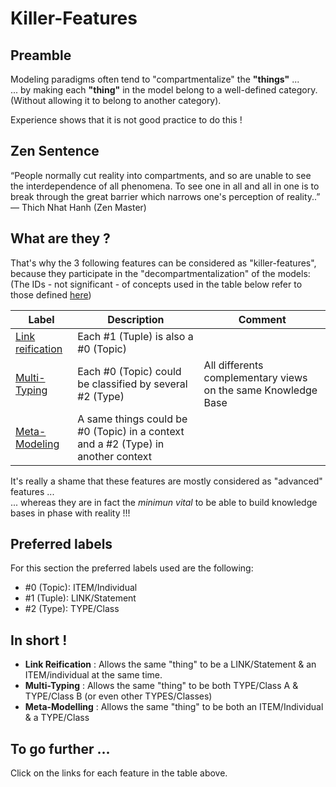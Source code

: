 Killer-Features
==

Preamble
-
Modeling paradigms often tend to "compartmentalize" the __"things"__ ...   
... by making each __"thing"__ in the model belong to a well-defined category.   
(Without allowing it to belong to another category).  

Experience shows that it is not good practice to do this !

Zen Sentence
-
“People normally cut reality into compartments, and so are unable to see the interdependence of all phenomena. To see one in all and all in one is to break through the great barrier which narrows one's perception of reality..” ― Thich Nhat Hanh (Zen Master)

What are they ?
-
That's why the 3 following features can be considered as "killer-features", because they participate in the "decompartmentalization" of the models:   
(The IDs - not significant - of concepts used in the table below refer to those defined <a href="https://github.com/iPlumb3r/KeQuarks/tree/master/Concepts">here</a>)

<table>
    <thead>
        <tr>
            <th>Label</th>
            <th>Description</th>
            <th>Comment</th>
        </tr>
    </thead>
    <tbody>
        <tr>
            <td><a href="https://github.com/iPlumb3r/KeQuarks/blob/master/Features/LinkReification_EN.md">Link reification</a></td>
            <td>Each #1 (Tuple) is also a #0 (Topic)</td>
            <td></td>
        </tr>
        <tr>
            <td><a href="https://github.com/iPlumb3r/KeQuarks/blob/master/Features/Multi-Typing_EN.md">Multi-Typing</a></td>
            <td>Each #0 (Topic) could be classified by several #2 (Type)</td>
            <td>All differents complementary views on the same Knowledge Base</td>
        </tr>
        <tr>
            <td><a href="https://github.com/iPlumb3r/KeQuarks/blob/master/Features/Meta-Modeling_EN.md">Meta-Modeling</a></td>
            <td>A same things could be #0 (Topic) in a context and a #2 (Type) in another context</td>
            <td></td>
        </tr>
    </tbody>
</table>


It's really a shame that these features are mostly considered as "advanced" features ...   
... whereas they are in fact the _minimun vital_ to be able to build knowledge bases in phase with reality !!!

Preferred labels
-
For this section the preferred labels used are the following:
* #0 (Topic): ITEM/Individual
* #1 (Tuple): LINK/Statement
* #2 (Type): TYPE/Class

In short !
-
* __Link Reification__ : Allows the same "thing" to be a LINK/Statement & an ITEM/individual at the same time.
* __Multi-Typing__ : Allows the same "thing" to be both TYPE/Class A & TYPE/Class B (or even other TYPES/Classes)
* __Meta-Modelling__ : Allows the same "thing" to be both an ITEM/Individual & a TYPE/Class

To go further ...
-
Click on the links for each feature in the table above.
